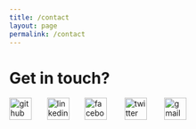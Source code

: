 ```yaml
---
title: /contact
layout: page
permalink: /contact
---
```


# Get in touch?

[<img src='https://cdn.jsdelivr.net/npm/simple-icons@3.0.1/icons/github.svg' alt='github' height='40'>](https://github.com/https://github.com/AshifulRidoy)  &nbsp;&nbsp;&nbsp;&nbsp;&nbsp;&nbsp;[<img src='https://cdn.jsdelivr.net/npm/simple-icons@3.0.1/icons/linkedin.svg' alt='linkedin' height='40'>](https://www.linkedin.com/in/https://www.linkedin.com/in/ashiful-islam-ridoy//)  &nbsp;&nbsp;&nbsp;&nbsp;&nbsp;&nbsp;[<img src='https://cdn.jsdelivr.net/npm/simple-icons@3.0.1/icons/facebook.svg' alt='facebook' height='40'>](https://www.facebook.com/https://www.facebook.com/profile.php?id=100090254778790) &nbsp;&nbsp;&nbsp;&nbsp;&nbsp;&nbsp; [<img src='https://cdn.jsdelivr.net/npm/simple-icons@3.0.1/icons/twitter.svg' alt='twitter' height='40'>](https://twitter.com/https://twitter.com/AshifulRidoy) &nbsp;&nbsp;&nbsp;&nbsp;&nbsp;&nbsp; [<img src='https://cdn.jsdelivr.net/npm/simple-icons@3.0.1/icons/gmail.svg' alt='gmail' height='40'>](ashiful.ridoy@gmail.com)  


